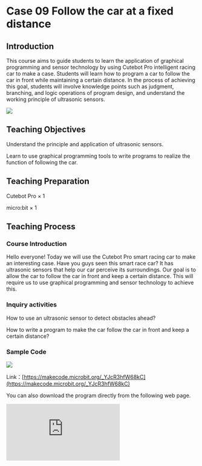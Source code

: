 ﻿---
sidebar_position: 9
sidebar_label: case 09 Follow the car at a fixed distance
---

# Case 09 Follow the car at a fixed distance

## Introduction

This course aims to guide students to learn the application of graphical programming and sensor technology by using Cutebot Pro intelligent racing car to make a case. Students will learn how to program a car to follow the car in front while maintaining a certain distance. In the process of achieving this goal, students will involve knowledge points such as judgment, branching, and logic operations of program design, and understand the working principle of ultrasonic sensors.

![](https://wiki-media-ef.oss-cn-hongkong.aliyuncs.com/i18n/en/docusaurus-plugin-content-docs/current/microbit/microbit-smart-car/microbit-smart-cutebot-pro/cases-libraries/images/cutebot-pro-case-09-01.png)

## Teaching Objectives

Understand the principle and application of ultrasonic sensors.

Learn to use graphical programming tools to write programs to realize the function of following the car.



## Teaching Preparation

Cutebot Pro × 1

micro:bit × 1

## Teaching Process

### Course Introduction

Hello everyone! Today we will use the Cutebot Pro smart racing car to make an interesting case. Have you guys seen this smart race car? It has ultrasonic sensors that help our car perceive its surroundings. Our goal is to allow the car to follow the car in front and keep a certain distance. This will require us to use graphical programming and sensor technology to achieve this.

### Inquiry activities

How to use an ultrasonic sensor to detect obstacles ahead?

How to write a program to make the car follow the car in front and keep a certain distance?

### Sample Code

![](https://wiki-media-ef.oss-cn-hongkong.aliyuncs.com/i18n/en/docusaurus-plugin-content-docs/current/microbit/microbit-smart-car/microbit-smart-cutebot-pro/cases-libraries/images/cutebot-pro-case-09-02.png)


Link：[https://makecode.microbit.org/_YJcR3hfW68kC](https://makecode.microbit.org/_YJcR3hfW68kC)

You can also download the program directly from the following web page.

<div
    style={{
        position: 'relative',
        paddingBottom: '60%',
        overflow: 'hidden',
    }}
>
    <iframe
        src="https://makecode.microbit.org/_YJcR3hfW68kC"
        frameborder="0"
        sandbox="allow-popups allow-forms allow-scripts allow-same-origin"
        style={{
            position: 'absolute',
            width: '100%',
            height: '100%',
        }}
    />
</div>

### Teamwork and Presentation

Students are divided into groups to complete the production and programming of the car together.

Students are encouraged to collaborate, communicate and share experiences with each other.

Each team has the opportunity to present their smart car to the other teams.

### Summary and Reflection

Review course content to remind students of what knowledge and skills they have acquired.

Guide students to discuss the problems and difficulties they encountered in the production process, and how to solve these problems.

Guide students to think about the applications of sensors that can be seen in the car life.
